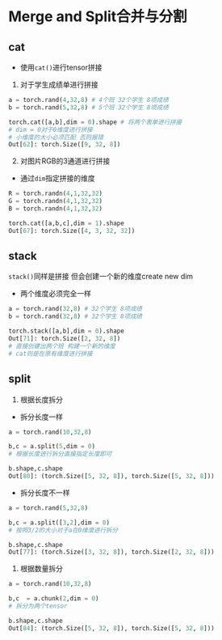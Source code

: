 # Merge and Split合并与分割

## cat

- 使用`cat()`进行tensor拼接

1. 对于学生成绩单进行拼接

```Python
a = torch.rand(4,32,8) # 4个班 32个学生 8项成绩
b = torch.rand(5,32,8) # 5个班 32个学生 8项成绩

torch.cat([a,b],dim = 0).shape # 将两个表单进行拼接
# dim = 0对于0维度进行拼接
# 小维度的大小必须匹配 否则报错
Out[62]: torch.Size([9, 32, 8])
```

2. 对图片RGB的3通道进行拼接

- 通过`dim`指定拼接的维度

```Python
R = torch.randn(4,1,32,32)
G = torch.randn(4,1,32,32)
B = torch.randn(4,1,32,32)

torch.cat([a,b,c],dim = 1).shape
Out[67]: torch.Size([4, 3, 32, 32])
```

## stack

`stack()`同样是拼接 但会创建一个新的维度create new dim

- 两个维度必须完全一样

```Python
a = torch.rand(32,8) # 32个学生 8项成绩
b = torch.rand(32,8) # 32个学生 8项成绩

torch.stack([a,b],dim = 0).shape
Out[71]: torch.Size([2, 32, 8])
# 直接创建出两个班 构建一个新的维度
# cat则是在原有维度进行拼接
```

## split

1. 根据长度拆分

- 拆分长度一样

```Python
a = torch.rand(10,32,8)

b,c = a.split(5,dim = 0)
# 根据长度进行拆分直接指定长度即可

b.shape,c.shape
Out[80]: (torch.Size([5, 32, 8]), torch.Size([5, 32, 8]))
```

- 拆分长度不一样

```Python
a = torch.rand(5,32,8)

b,c = a.split([3,2],dim = 0)
# 按照3/2的大小对于a在0维度进行拆分

b.shape,c.shape
Out[77]: (torch.Size([3, 32, 8]), torch.Size([2, 32, 8]))
```

1. 根据数量拆分

```Python
a = torch.rand(10,32,8)

b,c  = a.chunk(2,dim = 0)
# 拆分为两个tensor

b.shape,c.shape
Out[84]: (torch.Size([5, 32, 8]), torch.Size([5, 32, 8]))
```
